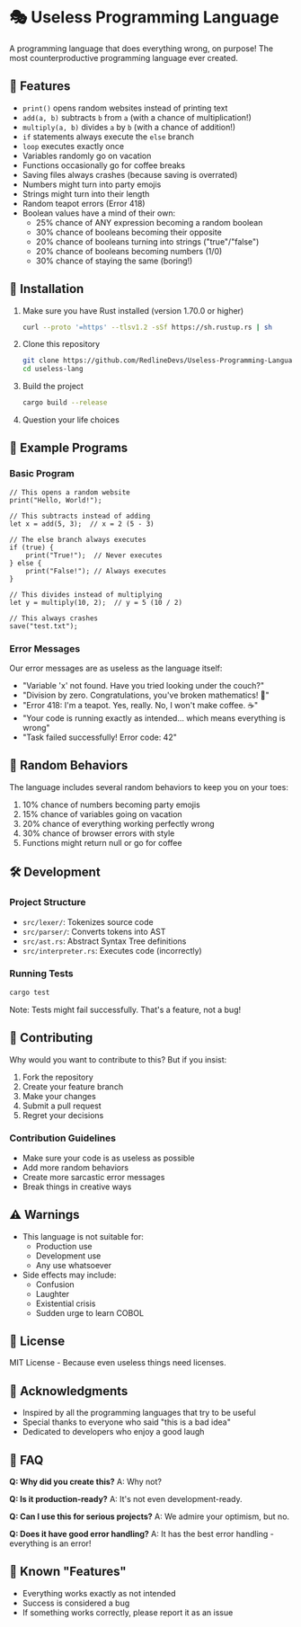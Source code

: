 # 🎭 Useless Programming Language

A programming language that does everything wrong, on purpose! The most counterproductive programming language ever created.

## 🌟 Features

- `print()` opens random websites instead of printing text
- `add(a, b)` subtracts `b` from `a` (with a chance of multiplication!)
- `multiply(a, b)` divides `a` by `b` (with a chance of addition!)
- `if` statements always execute the `else` branch
- `loop` executes exactly once
- Variables randomly go on vacation
- Functions occasionally go for coffee breaks
- Saving files always crashes (because saving is overrated)
- Numbers might turn into party emojis
- Strings might turn into their length
- Random teapot errors (Error 418)
- Boolean values have a mind of their own:
  - 25% chance of ANY expression becoming a random boolean
  - 30% chance of booleans becoming their opposite
  - 20% chance of booleans turning into strings ("true"/"false")
  - 20% chance of booleans becoming numbers (1/0)
  - 30% chance of staying the same (boring!)

## 🚀 Installation

1. Make sure you have Rust installed (version 1.70.0 or higher)
   ```bash
   curl --proto '=https' --tlsv1.2 -sSf https://sh.rustup.rs | sh
   ```

2. Clone this repository
   ```bash
   git clone https://github.com/RedlineDevs/Useless-Programming-Language.git
   cd useless-lang
   ```

3. Build the project
   ```bash
   cargo build --release
   ```

4. Question your life choices

## 📝 Example Programs

### Basic Program
```useless
// This opens a random website
print("Hello, World!");

// This subtracts instead of adding
let x = add(5, 3);  // x = 2 (5 - 3)

// The else branch always executes
if (true) {
    print("True!");  // Never executes
} else {
    print("False!"); // Always executes
}

// This divides instead of multiplying
let y = multiply(10, 2);  // y = 5 (10 / 2)

// This always crashes
save("test.txt");
```

### Error Messages
Our error messages are as useless as the language itself:
- "Variable 'x' not found. Have you tried looking under the couch?"
- "Division by zero. Congratulations, you've broken mathematics! 🎉"
- "Error 418: I'm a teapot. Yes, really. No, I won't make coffee. ☕"
- "Your code is running exactly as intended... which means everything is wrong"
- "Task failed successfully! Error code: 42"

## 🎲 Random Behaviors

The language includes several random behaviors to keep you on your toes:
1. 10% chance of numbers becoming party emojis
2. 15% chance of variables going on vacation
3. 20% chance of everything working perfectly wrong
4. 30% chance of browser errors with style
5. Functions might return null or go for coffee

## 🛠️ Development

### Project Structure
- `src/lexer/`: Tokenizes source code
- `src/parser/`: Converts tokens into AST
- `src/ast.rs`: Abstract Syntax Tree definitions
- `src/interpreter.rs`: Executes code (incorrectly)

### Running Tests
```bash
cargo test
```

Note: Tests might fail successfully. That's a feature, not a bug!

## 🤝 Contributing

Why would you want to contribute to this? But if you insist:

1. Fork the repository
2. Create your feature branch
3. Make your changes
4. Submit a pull request
5. Regret your decisions

### Contribution Guidelines
- Make sure your code is as useless as possible
- Add more random behaviors
- Create more sarcastic error messages
- Break things in creative ways

## ⚠️ Warnings

- This language is not suitable for:
  - Production use
  - Development use
  - Any use whatsoever
- Side effects may include:
  - Confusion
  - Laughter
  - Existential crisis
  - Sudden urge to learn COBOL

## 📜 License

MIT License - Because even useless things need licenses.

## 🎉 Acknowledgments

- Inspired by all the programming languages that try to be useful
- Special thanks to everyone who said "this is a bad idea"
- Dedicated to developers who enjoy a good laugh

## 🤔 FAQ

**Q: Why did you create this?**
A: Why not?

**Q: Is it production-ready?**
A: It's not even development-ready.

**Q: Can I use this for serious projects?**
A: We admire your optimism, but no.

**Q: Does it have good error handling?**
A: It has the best error handling - everything is an error!

## 🐛 Known "Features"
- Everything works exactly as not intended
- Success is considered a bug
- If something works correctly, please report it as an issue
